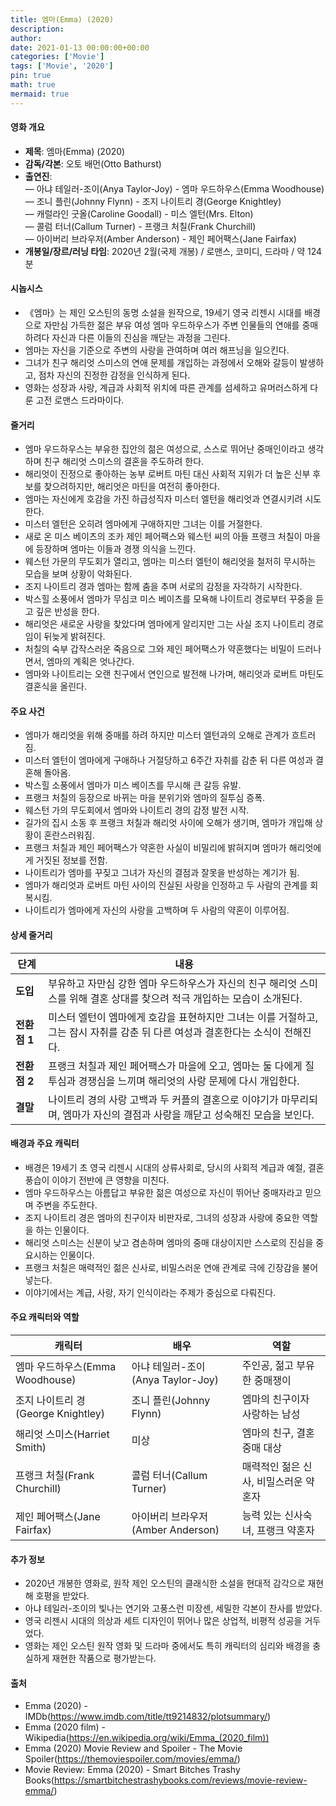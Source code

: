 ```yaml
---
title: 엠마(Emma) (2020)
description: 
author: 
date: 2021-01-13 00:00:00+00:00
categories: ['Movie']
tags: ['Movie', '2020']
pin: true
math: true
mermaid: true
---
```

#### 영화 개요

- **제목**: 엠마(Emma) (2020)  
- **감독/각본**: 오토 배먼(Otto Bathurst)  
- **출연진**:  
  — 아냐 테일러-조이(Anya Taylor-Joy) - 엠마 우드하우스(Emma Woodhouse)  
  — 조니 플린(Johnny Flynn) - 조지 나이트리 경(George Knightley)  
  — 캐럴라인 굿올(Caroline Goodall) - 미스 엘턴(Mrs. Elton)  
  — 콜럼 터너(Callum Turner) - 프랭크 처칠(Frank Churchill)  
  — 아이버리 브라우저(Amber Anderson) - 제인 페어팩스(Jane Fairfax)  
- **개봉일/장르/러닝 타임**: 2020년 2월(국제 개봉) / 로맨스, 코미디, 드라마 / 약 124분  

#### 시놉시스

- 《엠마》는 제인 오스틴의 동명 소설을 원작으로, 19세기 영국 리젠시 시대를 배경으로 자만심 가득한 젊은 부유 여성 엠마 우드하우스가 주변 인물들의 연애를 중매하려다 자신과 다른 이들의 진심을 깨닫는 과정을 그린다.  
- 엠마는 자신을 기준으로 주변의 사랑을 관여하며 여러 해프닝을 일으킨다.  
- 그녀가 친구 해리엇 스미스의 연애 문제를 개입하는 과정에서 오해와 갈등이 발생하고, 점차 자신의 진정한 감정을 인식하게 된다.  
- 영화는 성장과 사랑, 계급과 사회적 위치에 따른 관계를 섬세하고 유머러스하게 다룬 고전 로맨스 드라마이다.  

#### 줄거리

- 엠마 우드하우스는 부유한 집안의 젊은 여성으로, 스스로 뛰어난 중매인이라고 생각하며 친구 해리엇 스미스의 결혼을 주도하려 한다.  
- 해리엇이 진정으로 좋아하는 농부 로버트 마틴 대신 사회적 지위가 더 높은 신부 후보를 찾으려하지만, 해리엇은 마틴을 여전히 좋아한다.  
- 엠마는 자신에게 호감을 가진 하급성직자 미스터 엘턴을 해리엇과 연결시키려 시도한다.  
- 미스터 엘턴은 오히려 엠마에게 구애하지만 그녀는 이를 거절한다.  
- 새로 온 미스 베이츠의 조카 제인 페어팩스와 웨스턴 씨의 아들 프랭크 처칠이 마을에 등장하며 엠마는 이들과 경쟁 의식을 느낀다.  
- 웨스턴 가문의 무도회가 열리고, 엠마는 미스터 엘턴이 해리엇을 철저히 무시하는 모습을 보며 상황이 악화된다.  
- 조지 나이트리 경과 엠마는 함께 춤을 추며 서로의 감정을 자각하기 시작한다.  
- 박스힐 소풍에서 엠마가 무심코 미스 베이츠를 모욕해 나이트리 경로부터 꾸중을 듣고 깊은 반성을 한다.  
- 해리엇은 새로운 사랑을 찾았다며 엠마에게 알리지만 그는 사실 조지 나이트리 경로임이 뒤늦게 밝혀진다.  
- 처칠의 숙부 갑작스러운 죽음으로 그와 제인 페어팩스가 약혼했다는 비밀이 드러나면서, 엠마의 계획은 엇나간다.  
- 엠마와 나이트리는 오랜 친구에서 연인으로 발전해 나가며, 해리엇과 로버트 마틴도 결혼식을 올린다.  

#### 주요 사건

- 엠마가 해리엇을 위해 중매를 하려 하지만 미스터 엘턴과의 오해로 관계가 흐트러짐.  
- 미스터 엘턴이 엠마에게 구애하나 거절당하고 6주간 자취를 감춘 뒤 다른 여성과 결혼해 돌아옴.  
- 박스힐 소풍에서 엠마가 미스 베이츠를 무시해 큰 갈등 유발.  
- 프랭크 처칠의 등장으로 바뀌는 마을 분위기와 엠마의 질투심 증폭.  
- 웨스턴 가의 무도회에서 엠마와 나이트리 경의 감정 발전 시작.  
- 길가의 집시 소동 후 프랭크 처칠과 해리엇 사이에 오해가 생기며, 엠마가 개입해 상황이 혼란스러워짐.  
- 프랭크 처칠과 제인 페어팩스가 약혼한 사실이 비밀리에 밝혀지며 엠마가 해리엇에게 거짓된 정보를 전함.  
- 나이트리가 엠마를 꾸짖고 그녀가 자신의 결점과 잘못을 반성하는 계기가 됨.  
- 엠마가 해리엇과 로버트 마틴 사이의 진실된 사랑을 인정하고 두 사람의 관계를 회복시킴.  
- 나이트리가 엠마에게 자신의 사랑을 고백하며 두 사람의 약혼이 이루어짐.  

#### 상세 줄거리

| **단계**   | **내용**                                                                                                                             |
|------------|--------------------------------------------------------------------------------------------------------------------------------------|
| **도입**   | 부유하고 자만심 강한 엠마 우드하우스가 자신의 친구 해리엇 스미스를 위해 결혼 상대를 찾으려 적극 개입하는 모습이 소개된다.                      |
| **전환점 1** | 미스터 엘턴이 엠마에게 호감을 표현하지만 그녀는 이를 거절하고, 그는 잠시 자취를 감춘 뒤 다른 여성과 결혼한다는 소식이 전해진다.                       |
| **전환점 2** | 프랭크 처칠과 제인 페어팩스가 마을에 오고, 엠마는 둘 다에게 질투심과 경쟁심을 느끼며 해리엇의 사랑 문제에 다시 개입한다.                              |
| **결말**   | 나이트리 경의 사랑 고백과 두 커플의 결혼으로 이야기가 마무리되며, 엠마가 자신의 결점과 사랑을 깨닫고 성숙해진 모습을 보인다.                         |

#### 배경과 주요 캐릭터

- 배경은 19세기 초 영국 리젠시 시대의 상류사회로, 당시의 사회적 계급과 예절, 결혼 풍습이 이야기 전반에 큰 영향을 미친다.  
- 엠마 우드하우스는 아름답고 부유한 젊은 여성으로 자신이 뛰어난 중매자라고 믿으며 주변을 주도한다.  
- 조지 나이트리 경은 엠마의 친구이자 비판자로, 그녀의 성장과 사랑에 중요한 역할을 하는 인물이다.  
- 해리엇 스미스는 신분이 낮고 겸손하며 엠마의 중매 대상이지만 스스로의 진심을 중요시하는 인물이다.  
- 프랭크 처칠은 매력적인 젊은 신사로, 비밀스러운 연애 관계로 극에 긴장감을 불어넣는다.  
- 이야기에서는 계급, 사랑, 자기 인식이라는 주제가 중심으로 다뤄진다.  

#### 주요 캐릭터와 역할

| **캐릭터**        | **배우**               | **역할**                     |
|-------------------|------------------------|------------------------------|
| 엠마 우드하우스(Emma Woodhouse) | 아냐 테일러-조이(Anya Taylor-Joy) | 주인공, 젊고 부유한 중매쟁이           |
| 조지 나이트리 경(George Knightley) | 조니 플린(Johnny Flynn)  | 엠마의 친구이자 사랑하는 남성          |
| 해리엇 스미스(Harriet Smith) | 미상                   | 엠마의 친구, 결혼 중매 대상            |
| 프랭크 처칠(Frank Churchill) | 콜럼 터너(Callum Turner) | 매력적인 젊은 신사, 비밀스러운 약혼자  |
| 제인 페어팩스(Jane Fairfax) | 아이버리 브라우저(Amber Anderson) | 능력 있는 신사숙녀, 프랭크 약혼자       |

#### 추가 정보

- 2020년 개봉한 영화로, 원작 제인 오스틴의 클래식한 소설을 현대적 감각으로 재현해 호평을 받았다.  
- 아냐 테일러-조이의 빛나는 연기와 고풍스런 미장센, 세밀한 각본이 찬사를 받았다.  
- 영국 리젠시 시대의 의상과 세트 디자인이 뛰어나 많은 상업적, 비평적 성공을 거두었다.  
- 영화는 제인 오스틴 원작 영화 및 드라마 중에서도 특히 캐릭터의 심리와 배경을 충실하게 재현한 작품으로 평가받는다.  

#### 출처

- Emma (2020) - IMDb(https://www.imdb.com/title/tt9214832/plotsummary/)  
- Emma (2020 film) - Wikipedia(https://en.wikipedia.org/wiki/Emma_(2020_film))  
- Emma (2020) Movie Review and Spoiler - The Movie Spoiler(https://themoviespoiler.com/movies/emma/)  
- Movie Review: Emma (2020) - Smart Bitches Trashy Books(https://smartbitchestrashybooks.com/reviews/movie-review-emma/)
